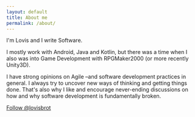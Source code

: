 ```yaml
---
layout: default
title: About me
permalink: /about/
---
```


I'm Lovis and I write Software.

I mostly work with Android, Java and Kotlin, but there was a time when I also was into Game Development with RPGMaker2000 (or more recently Unity3D).

I have strong opinions on Agile &ndash;and software development practices in general.
I always try to uncover new ways of thinking and getting things done. That's also why I like and encourage never-ending discussions on how and why software development is fundamentally broken.

<a href="https://twitter.com/lovisbrot" class="twitter-follow-button" data-show-count="false" data-size="large">Follow @lovisbrot</a>
<script>!function(d,s,id){var js,fjs=d.getElementsByTagName(s)[0],p=/^http:/.test(d.location)?'http':'https';if(!d.getElementById(id)){js=d.createElement(s);js.id=id;js.src=p+'://platform.twitter.com/widgets.js';fjs.parentNode.insertBefore(js,fjs);}}(document, 'script', 'twitter-wjs');</script>
